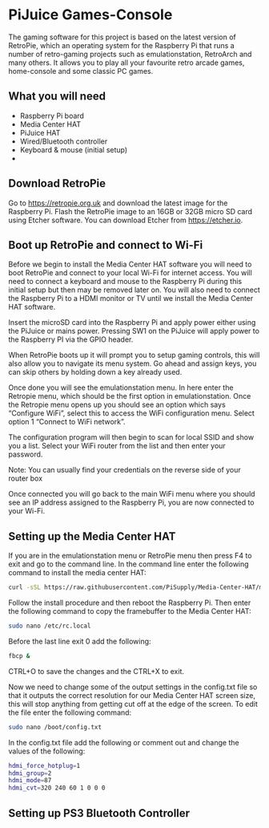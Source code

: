 # PiJuice Games-Console

The gaming software for this project is based on the latest version of RetroPie, which an operating system for the Raspberry Pi that runs a number of retro-gaming projects such as emulationstation, RetroArch and many others. It allows you to play all your favourite retro arcade games, home-console and some classic PC games.

## What you will need

- Raspberry Pi board
- Media Center HAT
- PiJuice HAT
- Wired/Bluetooth controller
- Keyboard & mouse (initial setup)
-

## Download RetroPie

Go to https://retropie.org.uk and download the latest image for the Raspberry Pi. Flash the RetroPie image to an 16GB or 32GB micro SD card using Etcher software. You can download Etcher from https://etcher.io.

## Boot up RetroPie and connect to Wi-Fi

Before we begin to install the Media Center HAT software you will need to boot RetroPie and connect to your local Wi-Fi for internet access. You will need to connect a keyboard and mouse to the Raspberry Pi during this initial setup but then may be removed later on. You will also need to connect the Raspberry Pi to a HDMI monitor or TV until we install the Media Center HAT software.

Insert the microSD card into the Raspberry Pi and apply power either using the PiJuice or mains power. Pressing SW1 on the PiJuice will apply power to the Raspberry PI via the GPIO header.

When RetroPie boots up it will prompt you to setup gaming controls, this will also allow you to navigate its menu system. Go ahead and assign keys, you can skip others by holding down a key already used.

Once done you will see the emulationstation menu. In here enter the Retropie menu, which should be the first option in emulationstation. Once the Retropie menu opens up you should see an option which says “Configure WiFi”, select this to access the WiFi configuration menu. Select option 1 “Connect to WiFi network”.

The configuration program will then begin to scan for local SSID and show you a list. Select your WiFi router from the list and then enter your password.

Note: You can usually find your credentials on the reverse side of your router box

Once connected you will go back to the main WiFi menu where you should see an IP address assigned to the Raspberry Pi, you are now connected to your Wi-Fi.

## Setting up the Media Center HAT

If you are in the emulationstation menu or RetroPie menu then press F4 to exit and go to the command line. In the command line enter the following command to install the media center HAT:
```bash
curl -sSL https://raw.githubusercontent.com/PiSupply/Media-Center-HAT/master/Software/media-center.sh 270 | sudo bash
```
Follow the install procedure and then reboot the Raspberry Pi. Then enter the following command to copy the framebuffer to the Media Center HAT:
```bash
sudo nano /etc/rc.local
```
Before the last line exit 0 add the following:
```bash
fbcp &
```
CTRL+O to save the changes and the CTRL+X to exit.

Now we need to change some of the output settings in the config.txt file so that it outputs the correct resolution for our Media Center HAT screen size, this will stop anything from getting cut off at the edge of the screen. To edit the file enter the following command:
```bash
sudo nano /boot/config.txt
```
In the config.txt file add the following or comment out and change the values of the following:
```bash
hdmi_force_hotplug=1
hdmi_group=2
hdmi_mode=87
hdmi_cvt=320 240 60 1 0 0 0
```
## Setting up PS3 Bluetooth Controller
